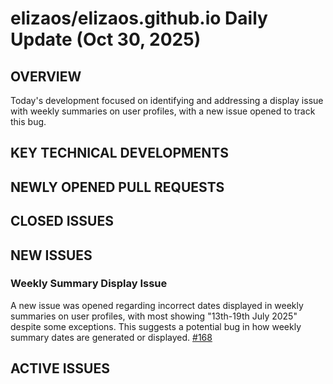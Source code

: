 # elizaos/elizaos.github.io Daily Update (Oct 30, 2025)
## OVERVIEW 
Today's development focused on identifying and addressing a display issue with weekly summaries on user profiles, with a new issue opened to track this bug.

## KEY TECHNICAL DEVELOPMENTS

## NEWLY OPENED PULL REQUESTS

## CLOSED ISSUES

## NEW ISSUES

### Weekly Summary Display Issue
A new issue was opened regarding incorrect dates displayed in weekly summaries on user profiles, with most showing "13th-19th July 2025" despite some exceptions. This suggests a potential bug in how weekly summary dates are generated or displayed. [#168](https://github.com/elizaos/elizaos.github.io/issues/168)

## ACTIVE ISSUES